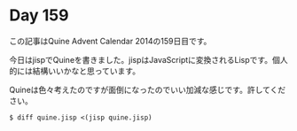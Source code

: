 # Day 159

この記事はQuine Advent Calendar 2014の159日目です。

今日はjispでQuineを書きました。jispはJavaScriptに変換されるLispです。個人的には結構いいかなと思っています。

Quineは色々考えたのですが面倒になったのでいい加減な感じです。許してください。

```console
$ diff quine.jisp <(jisp quine.jisp)
```
